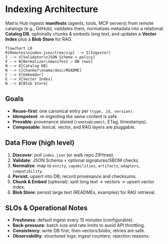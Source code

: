 # Indexing Architecture

Matrix Hub ingests **manifests** (agents, tools, MCP servers) from remote catalogs (e.g., GitHub), validates them, normalizes metadata into a relational **Catalog DB**, optionally chunks & embeds long text, and updates a **Vector Index** plus a **Blob Store** for RAG.

```mermaid
flowchart LR
R[Remotes\nindex.json/tree/zip] --> I[Ingestor]
I --> V[Validator\nJSON Schema + policy]
V --> N[Normalizer\nmanifest → DB rows]
N --> D[Catalog DB]
N --> C[Chunker\nname/desc/README]
C --> E[Embedder]
E --> X[Vector Index]
N --> B[Blob Store]
```

## Goals

- **Reuse-first**: one canonical entry per `(type, id, version)`.
- **Idempotent**: re-ingesting the same content is safe.
- **Provable**: provenance stored (`remote@commit`, ETag, timestamps).
- **Composable**: lexical, vector, and RAG layers are pluggable.

## Data Flow (high level)

1. **Discover**: pull `index.json` (or walk repo ZIP/tree).
2. **Validate**: JSON Schema + optional signatures/SBOM checks.
3. **Normalize**: map to `entity`, `capabilities`, `artifacts`, `adapters`, `compatibility`.
4. **Persist**: upsert into DB; record provenance and checksums.
5. **Chunk & Embed** (optional): split long text → vectors → upsert vector index.
6. **Blob Store**: persist large text (READMEs, examples) for RAG retrieval.

## SLOs & Operational Notes

- **Freshness**: default ingest every 15 minutes (configurable).
- **Back-pressure**: batch size and rate limits to avoid API throttling.
- **Consistency**: write DB first, then vectors/blobs; retries are safe.
- **Observability**: structured logs; ingest counters; rejection reasons.
